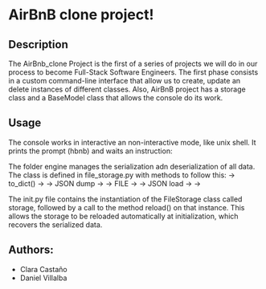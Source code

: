 # AirBnB clone project!

## Description

The AirBnb_clone Project is the first of a series of projects we will do in our process to become Full-Stack Software Engineers. The first phase consists in a custom command-line interface that allow us to create, update an delete instances of different classes. Also, AirBnB project has a storage class and a BaseModel class that allows the console do its work.

## Usage

The console works in interactive an non-interactive mode, like unix shell. It prints the prompt (hbnb) and waits an instruction:

The folder engine manages the serialization adn deserialization of all data. The class is defined in file_storage.py with methods to follow this: -> to_dict() -> -> JSON dump -> -> FILE -> -> JSON load -> ->

The init.py file contains the instantiation of the FileStorage class called storage, followed by a call to the method reload() on that instance. This allows the storage to be reloaded automatically at initialization, which recovers the serialized data.

## Authors:
* Clara Castaño 
* Daniel Villalba 